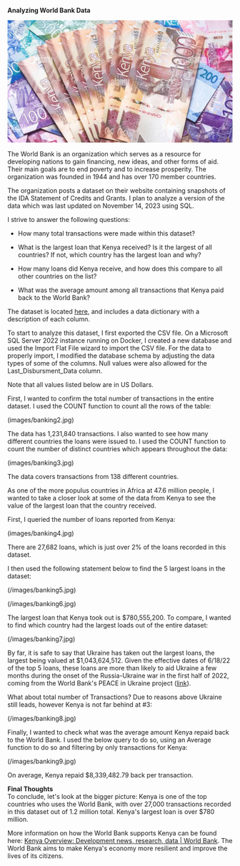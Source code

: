 **Analyzing World Bank Data**

![Kenyan shilling notes](images/banking1.jpg)

The World Bank is an organization which serves as a resource for developing nations to gain financing, new ideas, and other forms of aid. Their main goals are to end poverty and to increase prosperity. The organization was founded in 1944 and has over 170 member countries.

The organization posts a dataset on their website containing snapshots of the IDA Statement of Credits and Grants. I plan to analyze a version of the data which was last updated on November 14, 2023 using SQL.

I strive to answer the following questions:

- How many total transactions were made within this dataset?

- What is the largest loan that Kenya received? Is it the largest of all countries? If not, which country has the largest loan and why?

- How many loans did Kenya receive, and how does this compare to all other countries on the list?

- What was the average amount among all transactions that Kenya paid back to the World Bank?

The dataset is located [here](https://finances.worldbank.org/Loans-and-Credits/IDA-Statement-Of-Credits-and-Grants-Historical-Dat/tdwh-3krx/about_data), and includes a data dictionary with a description of each column.

To start to analyze this dataset, I first exported the CSV file. On a Microsoft SQL Server 2022 instance running on Docker, I created a new database and used the Import Flat File wizard to import the CSV file. For the data to properly import, I modified the database schema by adjusting the data types of some of the columns. Null values were also allowed for the Last_Disbursment_Data column.

Note that all values listed below are in US Dollars.

First, I wanted to confirm the total number of transactions in the entire dataset. I used the COUNT function to count all the rows of the table:

(images/banking2.jpg)

The data has 1,231,840 transactions. I also wanted to see how many different countries the loans were issued to. I used the COUNT function to count the number of distinct countries which appears throughout the data:

(images/banking3.jpg)

The data covers transactions from 138 different countries.

As one of the more populus countries in Africa at 47.6 million people, I wanted to take a closer look at some of the data from Kenya to see the value of the largest loan that the country received.

First, I queried the number of loans reported from Kenya:

(images/banking4.jpg)

There are 27,682 loans, which is just over 2% of the loans recorded in this dataset.

I then used the following statement below to find the 5 largest loans in the dataset: 

(/images/banking5.jpg)

(/images/banking6.jpg)

The largest loan that Kenya took out is $780,555,200. To compare, I wanted to find which country had the largest loads out of the entire dataset:

(/images/banking7.jpg)

By far, it is safe to say that Ukraine has taken out the largest loans, the largest being valued at $1,043,624,512. Given the effective dates of 6/18/22 of the top 5 loans, these loans are more than likely to aid Ukraine a few months during the onset of the Russia-Ukraine war in the first half of 2022, coming from the World Bank's PEACE in Ukraine project ([link](https://www.worldbank.org/en/country/ukraine/brief/peace)).

What about total number of Transactions? Due to reasons above Ukraine still leads, however Kenya is not far behind at #3:

(/images/banking8.jpg)

Finally, I wanted to check what was the average amount Kenya repaid back to the World Bank. I used the below query to do so, using an Average function to do so and filtering by only transactions for Kenya:

(/images/banking9.jpg)

On average, Kenya repaid $8,339,482.79 back per transaction.

**Final Thoughts**\
To conclude, let's look at the bigger picture: Kenya is one of the top countries who uses the World Bank, with over 27,000 transactions recorded in this dataset out of 1.2 million total. Kenya's largest loan is over $780 million.

More information on how the World Bank supports Kenya can be found here: [Kenya Overview: Development news, research, data | World Bank](https://www.worldbank.org/en/country/kenya/overview). The World Bank aims to make Kenya's economy more resilient and improve the lives of its citizens.